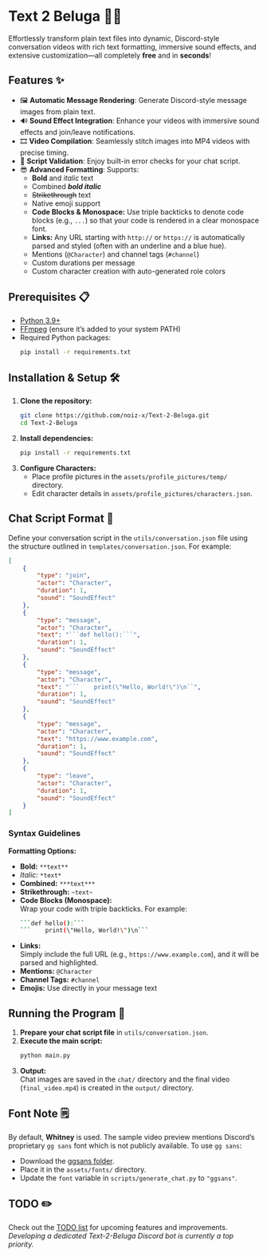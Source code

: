 # Text 2 Beluga 🎥💬

Effortlessly transform plain text files into dynamic, Discord-style conversation videos with rich text formatting, immersive sound effects, and extensive customization—all completely **free** and in **seconds**!

## Features ✨

- 🖼️ **Automatic Message Rendering**: Generate Discord-style message images from plain text.
- 🔊 **Sound Effect Integration**: Enhance your videos with immersive sound effects and join/leave notifications.
- 🎞️ **Video Compilation**: Seamlessly stitch images into MP4 videos with precise timing.
- 📝 **Script Validation**: Enjoy built-in error checks for your chat script.
- 😎 **Advanced Formatting**: Supports:
    - **Bold** and *italic* text
    - Combined ***bold italic***
    - ~~Strikethrough~~ text
    - Native emoji support
    - **Code Blocks & Monospace:** Use triple backticks to denote code blocks (e.g., ```...```) so that your code is rendered in a clear monospace font.
    - **Links:** Any URL starting with `http://` or `https://` is automatically parsed and styled (often with an underline and a blue hue).
    - Mentions (`@Character`) and channel tags (`#channel`)
    - Custom durations per message
    - Custom character creation with auto-generated role colors

## Prerequisites 📋

- [Python 3.9+](https://www.python.org/downloads/)
- [FFmpeg](https://ffmpeg.org/download.html) (ensure it’s added to your system PATH)
- Required Python packages:
    ```bash
    pip install -r requirements.txt
    ```

## Installation & Setup 🛠

1. **Clone the repository:**
     ```bash
     git clone https://github.com/noiz-x/Text-2-Beluga.git
     cd Text-2-Beluga
     ```
2. **Install dependencies:**
     ```bash
     pip install -r requirements.txt
     ```
3. **Configure Characters:**
     - Place profile pictures in the `assets/profile_pictures/temp/` directory.
     - Edit character details in `assets/profile_pictures/characters.json`.

## Chat Script Format 📜

Define your conversation script in the `utils/conversation.json` file using the structure outlined in `templates/conversation.json`. For example:

```json
[
    {
        "type": "join",
        "actor": "Character",
        "duration": 1,
        "sound": "SoundEffect"
    },
    {
        "type": "message",
        "actor": "Character",
        "text": "```def hello():```",
        "duration": 1,
        "sound": "SoundEffect"
    },
    {
        "type": "message",
        "actor": "Character",
        "text": "```    print(\"Hello, World!\")\n``",
        "duration": 1,
        "sound": "SoundEffect"
    },
    {
        "type": "message",
        "actor": "Character",
        "text": "https://www.example.com",
        "duration": 1,
        "sound": "SoundEffect"
    },
    {
        "type": "leave",
        "actor": "Character",
        "duration": 1,
        "sound": "SoundEffect"
    }
]
```

### Syntax Guidelines

**Formatting Options:**
- **Bold:** `**text**`
- *Italic:* `*text*`
- **Combined:** `***text***`
- **Strikethrough:** `~text~`
- **Code Blocks (Monospace):**  
  Wrap your code with triple backticks. For example:
    ```bash
    ```def hello():```
    ```    print(\"Hello, World!\")\n```
    ```
- **Links:**  
  Simply include the full URL (e.g., `https://www.example.com`), and it will be parsed and highlighted.
- **Mentions:** `@Character`
- **Channel Tags:** `#channel`
- **Emojis:** Use directly in your message text

## Running the Program 🚀

1. **Prepare your chat script file** in `utils/conversation.json`.
2. **Execute the main script:**
     ```bash
     python main.py
     ```
3. **Output:**  
     Chat images are saved in the `chat/` directory and the final video (`final_video.mp4`) is created in the `output/` directory.

## Font Note 🗒️

By default, **Whitney** is used. The sample video preview mentions Discord’s proprietary `gg sans` font which is not publicly available. To use `gg sans`:
- Download the [ggsans folder](https://drive.google.com/drive/folders/1Zm8c2o-bStC7nsAGMXALdMVuCkU1hQFY?usp=drive_link).
- Place it in the `assets/fonts/` directory.
- Update the `font` variable in `scripts/generate_chat.py` to `"ggsans"`.

## TODO ✏️

Check out the [TODO list](NOTES.md) for upcoming features and improvements.  
*Developing a dedicated Text-2-Beluga Discord bot is currently a top priority.*

